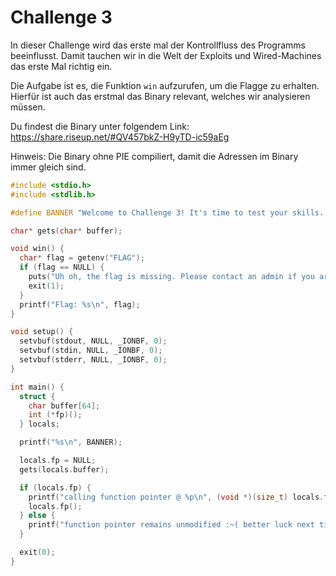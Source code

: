 Challenge 3
===========

In dieser Challenge wird das erste mal der Kontrollfluss des Programms beeinflusst.
Damit tauchen wir in die Welt der Exploits und Wired-Machines das erste Mal richtig ein.

Die Aufgabe ist es, die Funktion `win` aufzurufen, um die Flagge zu erhalten.
Hierfür ist auch das erstmal das Binary relevant, welches wir analysieren müssen.

Du findest die Binary unter folgendem Link:
https://share.riseup.net/#QV457bkZ-H9yTD-ic59aEg

Hinweis: Die Binary ohne PIE compiliert, damit die Adressen im Binary immer gleich sind.

```c
#include <stdio.h>
#include <stdlib.h>

#define BANNER "Welcome to Challenge 3! It's time to test your skills. Can you call win to get the Flag?"

char* gets(char* buffer);

void win() {
  char* flag = getenv("FLAG");
  if (flag == NULL) {
    puts("Uh oh, the flag is missing. Please contact an admin if you are running ");
    exit(1);
  }
  printf("Flag: %s\n", flag);
}

void setup() {
  setvbuf(stdout, NULL, _IONBF, 0);
  setvbuf(stdin, NULL, _IONBF, 0);
  setvbuf(stderr, NULL, _IONBF, 0);
}

int main() {
  struct {
    char buffer[64];
    int (*fp)();
  } locals;

  printf("%s\n", BANNER);

  locals.fp = NULL;
  gets(locals.buffer);

  if (locals.fp) {
    printf("calling function pointer @ %p\n", (void *)(size_t) locals.fp);
    locals.fp();
  } else {
    printf("function pointer remains unmodified :~( better luck next time!\n");
  }

  exit(0);
}
```
